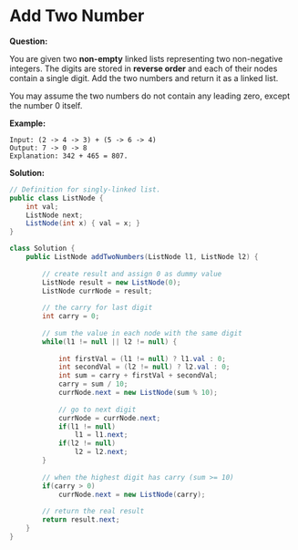 # Add Two Number

**Question:** 

You are given two **non-empty** linked lists representing two non-negative integers. The digits are stored in **reverse order** and each of their nodes contain a single digit. Add the two numbers and return it as a linked list.

You may assume the two numbers do not contain any leading zero, except the number 0 itself.

**Example:** 

```
Input: (2 -> 4 -> 3) + (5 -> 6 -> 4)
Output: 7 -> 0 -> 8
Explanation: 342 + 465 = 807.
```

**Solution:** 

```java
// Definition for singly-linked list.
public class ListNode {
  	int val;
  	ListNode next;
  	ListNode(int x) { val = x; }
}

class Solution {
    public ListNode addTwoNumbers(ListNode l1, ListNode l2) {
      
      	// create result and assign 0 as dummy value
        ListNode result = new ListNode(0);
        ListNode currNode = result;
        
      	// the carry for last digit
      	int carry = 0;
        
        // sum the value in each node with the same digit
        while(l1 != null || l2 != null) {
          
            int firstVal = (l1 != null) ? l1.val : 0;
            int secondVal = (l2 != null) ? l2.val : 0;
            int sum = carry + firstVal + secondVal;
            carry = sum / 10;
            currNode.next = new ListNode(sum % 10);
            
          	// go to next digit
          	currNode = currNode.next;
            if(l1 != null)
                l1 = l1.next;
            if(l2 != null)
                l2 = l2.next;
        }
        
        // when the highest digit has carry (sum >= 10)
        if(carry > 0)
            currNode.next = new ListNode(carry);
        
      	// return the real result
        return result.next;
    }
}
```

